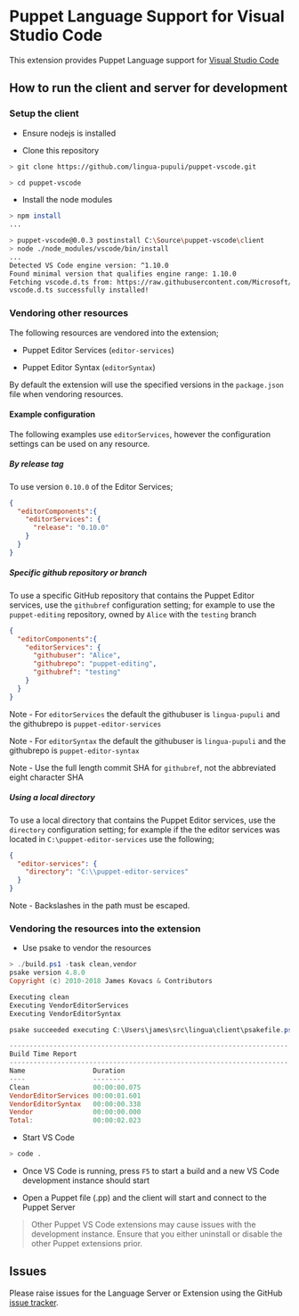 # Puppet Language Support for Visual Studio Code

This extension provides Puppet Language support for [Visual Studio Code](https://code.visualstudio.com/)

## How to run the client and server for development

### Setup the client

* Ensure nodejs is installed

* Clone this repository

```bash
> git clone https://github.com/lingua-pupuli/puppet-vscode.git

> cd puppet-vscode
```

* Install the node modules

```bash
> npm install
...

> puppet-vscode@0.0.3 postinstall C:\Source\puppet-vscode\client
> node ./node_modules/vscode/bin/install
...
Detected VS Code engine version: ^1.10.0
Found minimal version that qualifies engine range: 1.10.0
Fetching vscode.d.ts from: https://raw.githubusercontent.com/Microsoft/vscode/1.10.0/src/vs/vscode.d.ts
vscode.d.ts successfully installed!
```

### Vendoring other resources

The following resources are vendored into the extension;

* Puppet Editor Services (`editor-services`)

* Puppet Editor Syntax (`editorSyntax`)

By default the extension will use the specified versions in the `package.json` file when vendoring resources.

#### Example configuration

The following examples use `editorServices`, however the configuration settings can be used on any resource.

##### By release tag

To use version `0.10.0` of the Editor Services;

``` json
{
  "editorComponents":{
    "editorServices": {
      "release": "0.10.0"
    }
  }
}
```

##### Specific github repository or branch

To use a specific GitHub repository that contains the Puppet Editor services, use the `githubref` configuration setting; for example to use the `puppet-editing` repository, owned by `Alice` with the `testing` branch

``` json
{
  "editorComponents":{
    "editorServices": {
      "githubuser": "Alice",
      "githubrepo": "puppet-editing",
      "githubref": "testing"
    }
  }
}
```

Note - For `editorServices` the default the githubuser is `lingua-pupuli` and the githubrepo is `puppet-editor-services`

Note - For `editorSyntax` the default the githubuser is `lingua-pupuli` and the githubrepo is `puppet-editor-syntax`

Note - Use the full length commit SHA for `githubref`, not the abbreviated eight character SHA

##### Using a local directory

To use a local directory that contains the Puppet Editor services, use the `directory` configuration setting; for example if the the editor services was located in `C:\puppet-editor-services` use the following;

``` json
{
  "editor-services": {
    "directory": "C:\\puppet-editor-services"
  }
}
```

Note - Backslashes in the path must be escaped.

### Vendoring the resources into the extension

* Use psake to vendor the resources

```powershell
> ./build.ps1 -task clean,vendor
psake version 4.8.0
Copyright (c) 2010-2018 James Kovacs & Contributors

Executing clean
Executing VendorEditorServices
Executing VendorEditorSyntax

psake succeeded executing C:\Users\james\src\lingua\client\psakefile.ps1

----------------------------------------------------------------------
Build Time Report
----------------------------------------------------------------------
Name                 Duration
----                 --------
Clean                00:00:00.075
VendorEditorServices 00:00:01.601
VendorEditorSyntax   00:00:00.338
Vendor               00:00:00.000
Total:               00:00:02.023
```

* Start VS Code

```bash
> code .
```

* Once VS Code is running, press `F5` to start a build and a new VS Code development instance should start

* Open a Puppet file (.pp) and the client will start and connect to the Puppet Server

> Other Puppet VS Code extensions may cause issues with the development instance.  Ensure that you either uninstall or disable the other Puppet extensions prior.

## Issues

Please raise issues for the Language Server or Extension using the GitHub [issue tracker](https://github.com/lingua-pupuli/puppet-vscode/issues/new).
